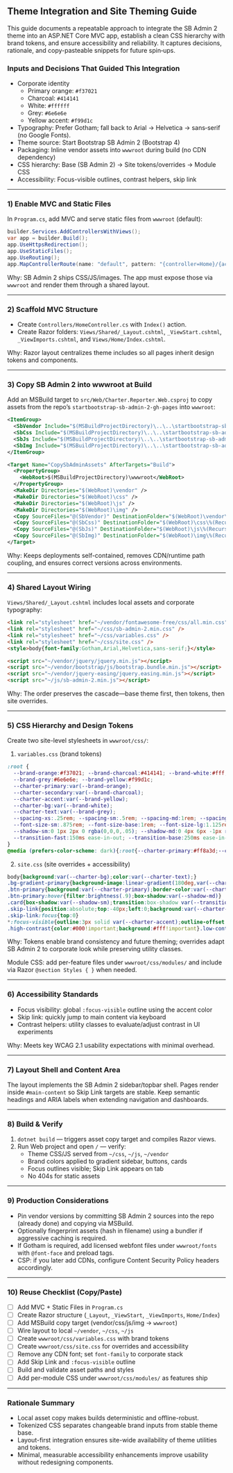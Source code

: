 ## Theme Integration and Site Theming Guide

This guide documents a repeatable approach to integrate the SB Admin 2 theme into an ASP.NET Core MVC app, establish a clean CSS hierarchy with brand tokens, and ensure accessibility and reliability. It captures decisions, rationale, and copy-pasteable snippets for future spin‑ups.

### Inputs and Decisions That Guided This Integration

- Corporate identity
  - Primary orange: `#f37021`
  - Charcoal: `#414141`
  - White: `#ffffff`
  - Grey: `#6e6e6e`
  - Yellow accent: `#f99d1c`
- Typography: Prefer Gotham; fall back to Arial → Helvetica → sans‑serif (no Google Fonts).
- Theme source: Start Bootstrap SB Admin 2 (Bootstrap 4)
- Packaging: Inline vendor assets into `wwwroot` during build (no CDN dependency)
- CSS hierarchy: Base (SB Admin 2) → Site tokens/overrides → Module CSS
- Accessibility: Focus-visible outlines, contrast helpers, skip link

---

### 1) Enable MVC and Static Files

In `Program.cs`, add MVC and serve static files from `wwwroot` (default):

```csharp
builder.Services.AddControllersWithViews();
var app = builder.Build();
app.UseHttpsRedirection();
app.UseStaticFiles();
app.UseRouting();
app.MapControllerRoute(name: "default", pattern: "{controller=Home}/{action=Index}/{id?}");
```

Why: SB Admin 2 ships CSS/JS/images. The app must expose those via `wwwroot` and render them through a shared layout.

---

### 2) Scaffold MVC Structure

- Create `Controllers/HomeController.cs` with `Index()` action.
- Create Razor folders: `Views/Shared/_Layout.cshtml`, `_ViewStart.cshtml`, `_ViewImports.cshtml`, and `Views/Home/Index.cshtml`.

Why: Razor layout centralizes theme includes so all pages inherit design tokens and components.

---

### 3) Copy SB Admin 2 into wwwroot at Build

Add an MSBuild target to `src/Web/Charter.Reporter.Web.csproj` to copy assets from the repo’s `startbootstrap-sb-admin-2-gh-pages` into `wwwroot`:

```xml
<ItemGroup>
  <SbVendor Include="$(MSBuildProjectDirectory)\..\..\startbootstrap-sb-admin-2-gh-pages\vendor\**\*.*" />
  <SbCss Include="$(MSBuildProjectDirectory)\..\..\startbootstrap-sb-admin-2-gh-pages\css\**\*.*" />
  <SbJs Include="$(MSBuildProjectDirectory)\..\..\startbootstrap-sb-admin-2-gh-pages\js\**\*.*" />
  <SbImg Include="$(MSBuildProjectDirectory)\..\..\startbootstrap-sb-admin-2-gh-pages\img\**\*.*" />
</ItemGroup>

<Target Name="CopySbAdminAssets" AfterTargets="Build">
  <PropertyGroup>
    <WebRoot>$(MSBuildProjectDirectory)\wwwroot</WebRoot>
  </PropertyGroup>
  <MakeDir Directories="$(WebRoot)\vendor" />
  <MakeDir Directories="$(WebRoot)\css" />
  <MakeDir Directories="$(WebRoot)\js" />
  <MakeDir Directories="$(WebRoot)\img" />
  <Copy SourceFiles="@(SbVendor)" DestinationFolder="$(WebRoot)\vendor\%(RecursiveDir)" SkipUnchangedFiles="true" />
  <Copy SourceFiles="@(SbCss)" DestinationFolder="$(WebRoot)\css\%(RecursiveDir)" SkipUnchangedFiles="true" />
  <Copy SourceFiles="@(SbJs)" DestinationFolder="$(WebRoot)\js\%(RecursiveDir)" SkipUnchangedFiles="true" />
  <Copy SourceFiles="@(SbImg)" DestinationFolder="$(WebRoot)\img\%(RecursiveDir)" SkipUnchangedFiles="true" />
</Target>
```

Why: Keeps deployments self-contained, removes CDN/runtime path coupling, and ensures correct versions across environments.

---

### 4) Shared Layout Wiring

`Views/Shared/_Layout.cshtml` includes local assets and corporate typography:

```html
<link rel="stylesheet" href="~/vendor/fontawesome-free/css/all.min.css" />
<link rel="stylesheet" href="~/css/sb-admin-2.min.css" />
<link rel="stylesheet" href="~/css/variables.css" />
<link rel="stylesheet" href="~/css/site.css" />
<style>body{font-family:Gotham,Arial,Helvetica,sans-serif;}</style>

<script src="~/vendor/jquery/jquery.min.js"></script>
<script src="~/vendor/bootstrap/js/bootstrap.bundle.min.js"></script>
<script src="~/vendor/jquery-easing/jquery.easing.min.js"></script>
<script src="~/js/sb-admin-2.min.js"></script>
```

Why: The order preserves the cascade—base theme first, then tokens, then site overrides.

---

### 5) CSS Hierarchy and Design Tokens

Create two site-level stylesheets in `wwwroot/css/`:

1) `variables.css` (brand tokens)

```css
:root {
  --brand-orange:#f37021; --brand-charcoal:#414141; --brand-white:#fff;
  --brand-grey:#6e6e6e; --brand-yellow:#f99d1c;
  --charter-primary:var(--brand-orange);
  --charter-secondary:var(--brand-charcoal);
  --charter-accent:var(--brand-yellow);
  --charter-bg:var(--brand-white);
  --charter-text:var(--brand-grey);
  --spacing-xs:.25rem; --spacing-sm:.5rem; --spacing-md:1rem; --spacing-lg:1.5rem; --spacing-xl:2rem;
  --font-size-sm:.875rem; --font-size-base:1rem; --font-size-lg:1.125rem; --font-size-xl:1.25rem;
  --shadow-sm:0 1px 2px 0 rgba(0,0,0,.05); --shadow-md:0 4px 6px -1px rgba(0,0,0,.1); --shadow-lg:0 10px 15px -3px rgba(0,0,0,.1);
  --transition-fast:150ms ease-in-out; --transition-base:250ms ease-in-out; --transition-slow:350ms ease-in-out;
}
@media (prefers-color-scheme: dark){:root{--charter-primary:#ff8a3d;--charter-text:#e5e7eb;}}
```

2) `site.css` (site overrides + accessibility)

```css
body{background:var(--charter-bg);color:var(--charter-text);} 
.bg-gradient-primary{background-image:linear-gradient(180deg,var(--charter-primary) 10%,var(--charter-secondary) 100%)!important}
.btn-primary{background:var(--charter-primary);border-color:var(--charter-primary);transition:all var(--transition-fast)}
.btn-primary:hover{filter:brightness(.9);box-shadow:var(--shadow-md)}
.card{box-shadow:var(--shadow-sm);transition:box-shadow var(--transition-base)}.card:hover{box-shadow:var(--shadow-md)}
.skip-link{position:absolute;top:-40px;left:0;background:var(--charter-primary);color:#fff;padding:var(--spacing-sm) var(--spacing-md);z-index:100;text-decoration:none}
.skip-link:focus{top:0}
*:focus-visible{outline:3px solid var(--charter-accent);outline-offset:2px}
.high-contrast{color:#000!important;background:#fff!important}.low-contrast{color:#111!important;background:#f8f9fc!important}
```

Why: Tokens enable brand consistency and future theming; overrides adapt SB Admin 2 to corporate look while preserving utility classes.

Module CSS: add per-feature files under `wwwroot/css/modules/` and include via Razor `@section Styles { }` when needed.

---

### 6) Accessibility Standards

- Focus visibility: global `:focus-visible` outline using the accent color
- Skip link: quickly jump to main content via keyboard
- Contrast helpers: utility classes to evaluate/adjust contrast in UI experiments

Why: Meets key WCAG 2.1 usability expectations with minimal overhead.

---

### 7) Layout Shell and Content Area

The layout implements the SB Admin 2 sidebar/topbar shell. Pages render inside `#main-content` so Skip Link targets are stable. Keep semantic headings and ARIA labels when extending navigation and dashboards.

---

### 8) Build & Verify

1. `dotnet build` — triggers asset copy target and compiles Razor views.
2. Run Web project and open `/` — verify:
   - Theme CSS/JS served from `~/css`, `~/js`, `~/vendor`
   - Brand colors applied to gradient sidebar, buttons, cards
   - Focus outlines visible; Skip Link appears on tab
   - No 404s for static assets

---

### 9) Production Considerations

- Pin vendor versions by committing SB Admin 2 sources into the repo (already done) and copying via MSBuild.
- Optionally fingerprint assets (hash in filename) using a bundler if aggressive caching is required.
- If Gotham is required, add licensed webfont files under `wwwroot/fonts` with `@font-face` and preload tags.
- CSP: if you later add CDNs, configure Content Security Policy headers accordingly.

---

### 10) Reuse Checklist (Copy/Paste)

- [ ] Add MVC + Static Files in `Program.cs`
- [ ] Create Razor structure (`_Layout`, `_ViewStart`, `_ViewImports`, `Home/Index`)
- [ ] Add MSBuild copy target (vendor/css/js/img → `wwwroot`)
- [ ] Wire layout to local `~/vendor`, `~/css`, `~/js`
- [ ] Create `wwwroot/css/variables.css` with brand tokens
- [ ] Create `wwwroot/css/site.css` for overrides and accessibility
- [ ] Remove any CDN font; set `font-family` to corporate stack
- [ ] Add Skip Link and `:focus-visible` outline
- [ ] Build and validate asset paths and styles
- [ ] Add per-module CSS under `wwwroot/css/modules/` as features ship

---

### Rationale Summary

- Local asset copy makes builds deterministic and offline-robust.
- Tokenized CSS separates changeable brand inputs from stable theme base.
- Layout-first integration ensures site-wide availability of theme utilities and tokens.
- Minimal, measurable accessibility enhancements improve usability without redesigning components.


